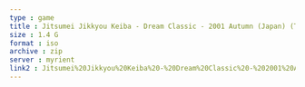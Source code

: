 ```yaml
---
type : game
title : Jitsumei Jikkyou Keiba - Dream Classic - 2001 Autumn (Japan) (Taikenban)
size : 1.4 G
format : iso
archive : zip
server : myrient
link2 : Jitsumei%20Jikkyou%20Keiba%20-%20Dream%20Classic%20-%202001%20Autumn%20%28Japan%29%20%28Taikenban%29
---
```

